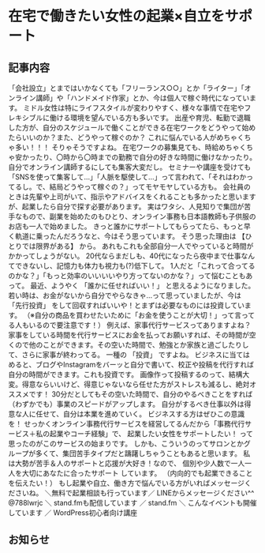 # 在宅で働きたい女性の起業×自立をサポート

## 記事内容
「会社設立」とまではいかなくても「フリーランス○○」とか「ライター」「オンライン講師」や「ハンドメイド作家」とか、今は個人で稼ぐ時代になっています。
ミドル女性は特にライフスタイルが変わりやすく、様々な事情で在宅やフレキシブルに働ける環境を望んでいる方も多いです。
出産や育児、転勤で退職した方が、自分のスケジュールで働くことができる在宅ワークをどうやって始めたらいいのか？また、どうやって稼ぐのか？
これに悩んでいる人がめちゃくちゃ多い！！！
そりゃそうですよね。
在宅ワークの募集見ても、時給めちゃくちゃ安かったり、〇時から〇時までの勤務で自分の好きな時間に働けなかったり。
自分でオンライン講師するにしても集客大変だし。
セミナーや講座を受けても「SNSを使って集客して…」「人脈を駆使して…」って言われて、「それはわかってるし。で、結局どうやって稼ぐの？」ってモヤモヤしている方も。
会社員のときは先輩や上司がいて、指示やアドバイスをくれることも多かったと思いますが、起業したら自分で探す必要があります。
実はワタシ、人見知りで集団が苦手なもので、副業を始めたのもひとり、オンライン事務も日本語教師も子供服のお店も一人で始めました。
きっと誰かにサポートしてもらってたら、もっと早く軌道に乗ったんだろうなと、今はそう思っています。
そう思った理由は
【ひとりでは限界がある】
から。
あれもこれも全部自分一人でやっていると時間がかかってしょうがない。
20代ならまだしも、40代になったら夜中まで仕事なんてできないし、記憶力も体力も視力も(?)低下して。
1人だと「これって合ってるのかな？」「もっと効率のいいいいやり方ってないのかな？」って悩むこともあって。
最近、ようやく
「誰かに任せればいい！」
と思えるようになりました。
若い時は、お金がないから自分でやらなきゃ…って思っていましたが、今は
「先行投資」
をして回収すればいいや！とまずは必要なものには投資しています。
（※自分の商品を買わせたいために「お金を使うことが大切！」って言ってる人もいるので要注意です！）
例えば、家事代行サービスってありますよね？
家事をしている時間を代行サービスにお金を払ってお願いすれば、その時間が空くので他のことができます。その空いた時間で、勉強とか家族と過ごしたりして、さらに家事が終わってる。
一種の
「投資」
ですよね。
ビジネスに当てはめると、ブログやInstagramをバーッと自分で書いて、校正や投稿を代行すれば自分の時間ができます。これも投資です。
画像作って投稿するのって、結構大変。得意ならいいけど、得意じゃないなら任せた方がストレスも減るし、絶対オススメです！
30分だとしてもその空いた時間で、自分のやるべきことをすれば（わずかでも）事業のスピードがアップします。
自分がするべき仕事以外は得意な人に任せて、自分は本業を進めていく。
ビジネスする方はぜひこの意識を！
せっかくオンライン事務代行サービスを経営してるんだから「事務代行サービス＋私の起業やコーチ経験」で、
起業したい女性をサポートしたい！
って思ったのがこのサービスの始まりです。
しかも、こういうのってサロンとかグループが多くて、集団苦手タイプだと躊躇しちゃうこともあると思います。
私は大勢が苦手＆人のサポートと応援が大好き！なので、
個別や少人数で一人一人を大切にあなたに合ったサポート
しています。
（内向的でも起業できることを伝えたい！）
もし起業や自立、働き方で悩んでいる方がいればメッセージくださいね。
＼無料で起業相談も行っています／
LINEからメッセージください^^
@788lwrjc
＼ stand.fmも配信しています ／
stand.fm
＼ こんなイベントも開催しています ／
WordPress初心者向け講座

## お知らせ
